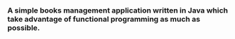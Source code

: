 ### A simple books management application written in Java which take advantage of functional programming as much as possible.
